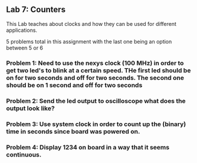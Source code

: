 ## Lab 7: Counters

This Lab teaches about clocks and how they can be used for different applications. 

5 problems total in this assignment with the last one being an option between 5 or 6 


### Problem 1: Need to use the nexys clock (100 MHz) in order to get two led's to blink at a certain speed. THe first led should be on for two seconds and off for two seconds. The second one should be on 1 second and off for two seconds 

### Problem 2: Send the led output to oscilloscope what does the output look like? 

### Problem 3: Use system clock in order to count up the (binary) time in seconds since board was powered on. 

### Problem 4: Display 1234 on board in a way that it seems continuous. 
